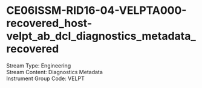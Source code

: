 # CE06ISSM-RID16-04-VELPTA000-recovered_host-velpt_ab_dcl_diagnostics_metadata_recovered

Stream Type: Engineering<br>
Stream Content: Diagnostics Metadata<br>
Instrument Group Code: VELPT<br>
